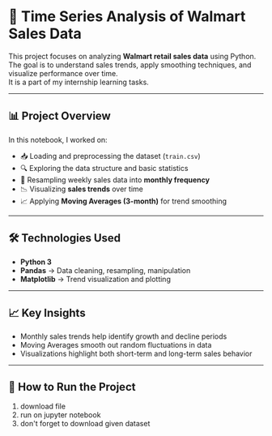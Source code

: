 # 🛒 Time Series Analysis of Walmart Sales Data

This project focuses on analyzing **Walmart retail sales data** using Python.  
The goal is to understand sales trends, apply smoothing techniques, and visualize performance over time.  
It is a part of my internship learning tasks.  

---

## 📊 Project Overview
In this notebook, I worked on:
- 📥 Loading and preprocessing the dataset (`train.csv`)
- 🔍 Exploring the data structure and basic statistics
- 📆 Resampling weekly sales data into **monthly frequency**
- 📉 Visualizing **sales trends** over time
- 📈 Applying **Moving Averages (3-month)** for trend smoothing

---

## 🛠️ Technologies Used
- **Python 3**
- **Pandas** → Data cleaning, resampling, manipulation  
- **Matplotlib** → Trend visualization and plotting  

---


## 📈 Key Insights
- Monthly sales trends help identify growth and decline periods  
- Moving Averages smooth out random fluctuations in data  
- Visualizations highlight both short-term and long-term sales behavior  

---

## 🚀 How to Run the Project
1. download file
2. run on jupyter notebook
3. don't forget to download given dataset

